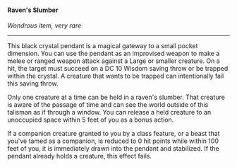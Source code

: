 #### Raven's Slumber
*Wondrous item, very rare*

---

This black crystal pendant is a magical gateway to a small pocket dimension. You can use the pendant as an improvised weapon to make a melee or ranged weapon attack against a Large or smaller creature. On a hit, the target must succeed on a DC 10 Wisdom saving throw or be trapped within the crystal. A creature that wants to be trapped can intentionally fail this saving throw.

Only one creature at a time can be held in a raven's slumber. That creature is aware of the passage of time and can see the world outside of this talisman as if through a window. You can release a held creature to an unoccupied space within 5 feet of you as a bonus action.

If a companion creature granted to you by a class feature, or a beast that you've tamed as a companion, is reduced to 0 hit points while within 100 feet of you, it is immediately drawn into the pendant and stabilized. If the pendant already holds a creature, this effect fails.



